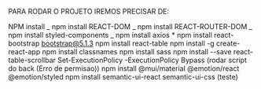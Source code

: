 PARA RODAR O PROJETO IREMOS PRECISAR DE:

NPM install _
npm install REACT-DOM _
npm install REACT-ROUTER-DOM _
npm install styled-components _
npm install axios \*
npm install react-bootstrap bootstrap@5.1.3
npm install react-table
npm install -g create-react-app
npm install classnames
npm install sass
npm install --save react-table-scrollbar
Set-ExecutionPolicy -ExecutionPolicy Bypass (rodar script do back (Erro de permisao))
npm install @mui/material @emotion/react @emotion/styled
npm install semantic-ui-react semantic-ui-css (teste)
